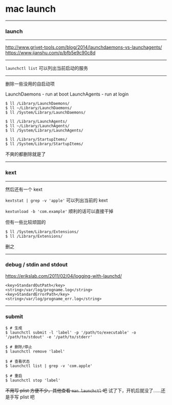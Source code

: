 # mac launch

---

### launch

---

http://www.grivet-tools.com/blog/2014/launchdaemons-vs-launchagents/
https://www.jianshu.com/p/bfb5e9c90c8d

---

`launchctl list` 可以列出当前启动的服务

---

删除一些没用的自启动项

LaunchDaemons - run at boot
LaunchAgents - run at login

```
$ ll /Library/LaunchDaemons/
$ ll ~/Library/LaunchDaemons/
$ ll /System/Library/LaunchDaemons/

$ ll /Library/LaunchAgents/
$ ll ~/Library/LaunchAgents/
$ ll /System/Library/LaunchAgents/

$ ll /Library/StartupItems/
$ ll /System/Library/StartupItems/
```

不爽的都删除就是了

---

### kext

---

然后还有一个 kext

`kextstat | grep -v 'apple'` 可以列出当前的 kext

`kextunload -b 'com.example'` 顺利的话可以直接干掉

但有一些比较顽固的

```
$ ll /System/Library/Extensions/
$ ll /Library/Extensions/
```

删之

---

### debug / stdin and stdout

https://erikslab.com/2011/02/04/logging-with-launchd/

```
<key>StandardOutPath</key>
<string>/var/log/progname.log</string>
<key>StandardErrorPath</key>
<string>/var/log/progname_err.log</string>
```

---

### submit

```
$ # 生成
$ launchctl submit -l 'label' -p '/path/to/executable' -o '/path/to/stdout' -e '/path/to/stderr'

$ # 删除/停止
$ launchctl remove 'label'

$ # 查看状态
$ launchctl list | grep -v 'com.apple'

$ # 重启
$ launchctl stop 'label'
```

~~不用写 plist 方便不少，其他查看 `man launchctl` 吧~~
试了下，开机后就没了……还是手写 plist 吧
